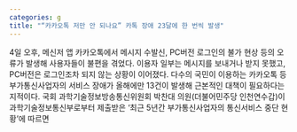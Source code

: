 ```yaml
---
categories: g
title: "“카카오톡 저만 안 되나요” 카톡 장애 23달에 한 번씩 발생"
---
```

4일 오후, 메신저 앱 카카오톡에서 메시지 수발신, PC버전 로그인의 불가 현상 등의 오류가 발생해 사용자들이 불편을 겪었다. 이용자 일부는 메시지를 보내거나 받지 못했고, PC버전은 로그인조차 되지 않는 상황이 이어졌다. 다수의 국민이 이용하는 카카오톡 등 부가통신사업자의 서비스 장애가 올해에만 13건이 발생해 근본적인 대책이 필요하다는 지적이다. 국회 과학기술정보방송통신위원회 박찬대 의원(더불어민주당 인천연수갑)이 과학기술정보통신부로부터 제출받은 &lsquo;최근 5년간 부가통신사업자의 통신서비스 중단 현황&rsquo;에 따르면
